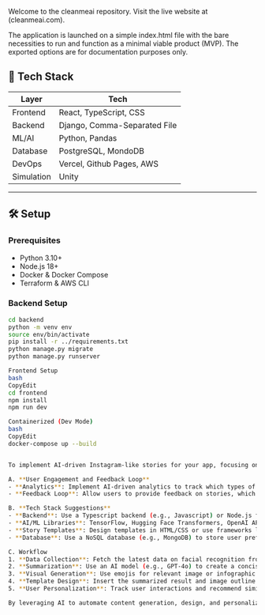 Welcome to the cleanmeai repository. Visit the live website at (cleanmeai.com).

The application is launched on a simple index.html file with the bare necessities to run and function as a minimal viable product (MVP). The exported options are for documentation purposes only.

## 🧱 Tech Stack

| Layer         | Tech                                                    |
|---------------|----------------------------------------------------------|
| Frontend      | React, TypeScript, CSS                                   |
| Backend       | Django, Comma-Separated File                             |
| ML/AI         | Python, Pandas                                           |
| Database      | PostgreSQL, MondoDB                                      |
| DevOps        | Vercel, Github Pages, AWS                                |
| Simulation    | Unity                                                    |

---

## 🛠️ Setup

### Prerequisites

- Python 3.10+
- Node.js 18+
- Docker & Docker Compose
- Terraform & AWS CLI

### Backend Setup

```bash
cd backend
python -m venv env
source env/bin/activate
pip install -r ../requirements.txt
python manage.py migrate
python manage.py runserver

Frontend Setup
bash
CopyEdit
cd frontend
npm install
npm run dev

Containerized (Dev Mode)
bash
CopyEdit
docker-compose up --build


To implement AI-driven Instagram-like stories for your app, focusing on various fields such as AI, education, social science, and community, you can follow these steps:

A. **User Engagement and Feedback Loop**
- **Analytics**: Implement AI-driven analytics to track which types of stories users interact with most. Use this data to improve content recommendations.
- **Feedback Loop**: Allow users to provide feedback on stories, which can be processed by NLP models to continually improve content generation and personalization.

B. **Tech Stack Suggestions**
- **Backend**: Use a Typescript backend (e.g., Javascript) or Node.js for managing AI models and APIs.
- **AI/ML Libraries**: TensorFlow, Hugging Face Transformers, OpenAI API (for summarization and content generation), NLTK, SpaCy, or GPT-based models for text generation (Chat-GPT4o).
- **Story Templates**: Design templates in HTML/CSS or use frameworks like Vercel for app development.
- **Database**: Use a NoSQL database (e.g., MongoDB) to store user preferences and interaction data.

C. Workflow
1. **Data Collection**: Fetch the latest data on facial recognition from trained AI model.
2. **Summarization**: Use an AI model (e.g., GPT-4o) to create a concise version of the event
3. **Visual Generation**: Use emojis for relevant image or infographic.
4. **Template Design**: Insert the summarized result and image outline into an overlay.
5. **User Personalization**: Track user interactions and recommend similar events in the future.

By leveraging AI to automate content generation, design, and personalization, you can provide a dynamic and engaging news experience for your users, similar to Instagram Events but with educational and news-focused content.
